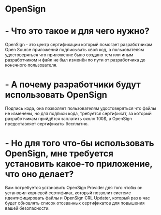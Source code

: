 # OpenSign

# - Что это такое и для чего нужно?
OpenSign - это центр сертификации который помогает разработчикам Open Source приложений подписывать свой код, а пользователям удостоверяться что приложение было создано тем или иным разработчиком и файл не был изменён по пути от разработчика до конечного пользователя.
# - А почему разработчики будут использовать OpenSign
 Подпись кода, она позволяет пользователям удостоверяться что файлы не изменены, но для подписи кода, требуется сертификат, за который разработчикам прийдётся заплатить около 100$, а OpenSign предоставляет сертификаты бесплатно.
# - Но для того что-бы использовать OpenSign, мне требуется установить какое-то приложение, что оно делает?
 Вам потребуется установить OpenSign Provider для того чтобы он установил корневой сертификат, который позволит системе идентифицировать файлы и OpenSign CRL Updater, который раз в час будет обновлять список отозванных сертификатов для повышения вашей безопасности.

